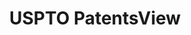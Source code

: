---
bigquery: https://console.cloud.google.com/bigquery?p=patents-public-data&d=patentsview&page=dataset
citation: Attribution should be given to PatentsView for use, distribution, or derivative
  works.
code: https://github.com/CSSIP-AIR/PatentsView-Code-Snippets/
contributors: USPTO
cost: None
description: 'PatentsView includes US patent data including raw data (summaries, applications,
  pregrant applications), disambugations of inventors and assignees, and inventor
  gender estimates.  Also foreign priority data, # of figures and sheets, and government
  interest statements.'
documentation: https://patentsview.org/query/builder-faqs
last_edit: Mon, 04 Apr 2022 19:02:57 GMT
location: https://patentsview.org/
maintained_by: USPTO
record_creation_timestamp: 12/2/2020 17:20:46
schema_fields: '[''doc_type'', ''contract_award_number'', ''sector_title'', ''level_two'',
  ''disamb_inventor_id_20200929'', ''citation_id'', ''abstract'', ''disamb_assignee_id_20191231'',
  ''kind'', ''disamb_assignee_id_20181127'', ''group'', ''name_first'', ''mainclass_id'',
  ''disamb_assignee_id_20190820'', ''country_transformed'', ''ipc_version_indicator'',
  ''disamb_inventor_id_20200331'', ''city'', ''disamb_inventor_id_20191008'', ''subgroup'',
  ''_102_date'', ''term_extension'', ''inventor_id'', ''doctype'', ''subcategory_id'',
  ''longitude'', ''filename'', ''application_id'', ''text'', ''state_fips'', ''disamb_inventor_id_20201229'',
  ''organization_id'', ''applicant_type'', ''ipc_class'', ''county_fips'', ''rel_id'',
  ''reldocno'', ''lname'', ''field_title'', ''variety'', ''length'', ''classification_level'',
  ''number'', ''subgroup_id'', ''term_grant'', ''group_id'', ''name'', ''section_id'',
  ''disamb_assignee_id_20190312'', ''rawinventor_id'', ''male'', ''subsection_id'',
  ''disamb_assignee_id_20200929'', ''gi_statement'', ''f371_date'', ''category_id'',
  ''level_one'', ''section'', ''sequence'', ''state'', ''subclass_id'', ''disamb_inventor_id_20170808'',
  ''date'', ''disamb_inventor_id_20190820'', ''num'', ''exemplary'', ''disamb_inventor_id_20181127'',
  ''_371_date'', ''role'', ''uuid'', ''symbol_position'', ''classification_status'',
  ''disamb_inventor_id_20171003'', ''publication_number'', ''type'', ''field_id'',
  ''num_figures'', ''disclaimer_date'', ''disamb_inventor_id_20171226'', ''dependent'',
  ''category'', ''name_last'', ''num_sheets'', ''classification_data_source'', ''lapse_of_patent'',
  ''disamb_inventor_id_20170307'', ''rawassignee_id'', ''rule_47'', ''withdrawn'',
  ''level_three'', ''f102_date'', ''rawlocation_id'', ''disamb_inventor_id_20191231'',
  ''term_disclaimer'', ''county'', ''assignee_id'', ''id'', ''location_id'', ''male_flag'',
  ''disamb_inventor_id_20190312'', ''disamb_inventor_id_20180528'', ''title'', ''fname'',
  ''country'', ''disamb_assignee_id_20200630'', ''classification_value'', ''relkind'',
  ''organization'', ''disamb_assignee_id_20191008'', ''subclass'', ''disamb_inventor_id_20200630'',
  ''main_group'', ''designation'', ''latin_name'', ''num_claims'', ''patent_id'',
  ''status'', ''disamb_assignee_id_20200331'', ''attribution_status'', ''lawyer_id'',
  ''latitude'', ''deceased'', ''latlong'', ''series_code'', ''action_date'']'
shortname: patentsview
tags:
- disambiguation
- United States
- gender
terms_of_use: Creative Commons Attribution 4.0 International License.
timeframe: 1963-1999
title: USPTO PatentsView
uuid: cf1780b1-e265-4e49-8d1d-83b9cfe0fd9a
---